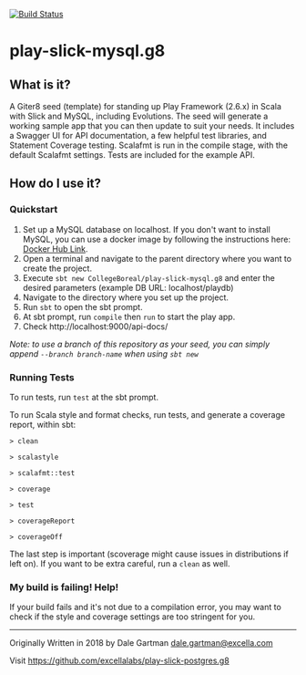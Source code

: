 [![Build Status](https://travis-ci.org/excellalabs/play-slick-postgres.g8.svg?branch=master)](https://travis-ci.org/excellalabs/play-slick-postgres.g8)

# play-slick-mysql.g8

## What is it?
A Giter8 seed (template) for standing up Play Framework (2.6.x) in Scala with Slick and MySQL, including Evolutions.
The seed will generate a working sample app that you can then update to suit your needs.
It includes a Swagger UI for API documentation, a few helpful test libraries, and Statement Coverage testing.
Scalafmt is run in the compile stage, with the default Scalafmt settings.
Tests are included for the example API.

## How do I use it?

### Quickstart
1. Set up a MySQL database on localhost. If you don't want to install MySQL, you can use a docker image by following the instructions here: [Docker Hub Link](https://hub.docker.com/_/mysql/).
2. Open a terminal and navigate to the parent directory where you want to create the project.
3. Execute `sbt new CollegeBoreal/play-slick-mysql.g8` and enter the desired parameters
(example DB URL: localhost/playdb)
4. Navigate to the directory where you set up the project.
5. Run `sbt` to open the sbt prompt.
6. At sbt prompt, run `compile` then `run` to start the play app. 
8. Check http://localhost:9000/api-docs/

*Note: to use a branch of this repository as your seed, you can simply append `--branch branch-name` when using `sbt new`*

### Running Tests
To run tests, run `test` at the sbt prompt.

To run Scala style and format checks, run tests, and generate a coverage report, within sbt:

`> clean`

`> scalastyle`

`> scalafmt::test`

`> coverage`

`> test`

`> coverageReport`

`> coverageOff`

The last step is important (scoverage might cause issues in distributions if left on).
If you want to be extra careful, run a `clean` as well.

### My build is failing! Help!
If your build fails and it's not due to a compilation error, you may want to check
if the style and coverage settings are too stringent for you.

-----
Originally Written in 2018 by Dale Gartman <dale.gartman@excella.com> 

Visit https://github.com/excellalabs/play-slick-postgres.g8
